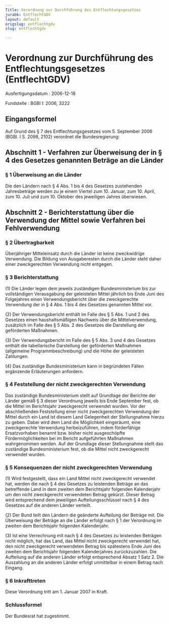 ```yaml
---
Title: Verordnung zur Durchführung des Entflechtungsgesetzes
jurabk: EntflechtGDV
layout: default
origslug: entflechtgdv
slug: entflechtgdv

---
```


# Verordnung zur Durchführung des Entflechtungsgesetzes (EntflechtGDV)

Ausfertigungsdatum
:   2006-12-18

Fundstelle
:   BGBl I: 2006, 3222

## Eingangsformel

Auf Grund des § 7 des Entflechtungsgesetzes vom 5. September 2006
(BGBl. I S. 2098, 2102) verordnet die Bundesregierung:

## Abschnitt 1 - Verfahren zur Überweisung der in § 4 des Gesetzes genannten Beträge an die Länder

### § 1 Überweisung an die Länder

Die den Ländern nach § 4 Abs. 1 bis 4 des Gesetzes zustehenden
Jahresbeträge werden zu je einem Viertel zum 10. Januar, zum 10.
April, zum 10. Juli und zum 10. Oktober des jeweiligen Jahres
überwiesen.

## Abschnitt 2 - Berichterstattung über die Verwendung der Mittel sowie Verfahren bei Fehlverwendung

### § 2 Übertragbarkeit

Überjähriger Mitteleinsatz durch die Länder ist keine zweckwidrige
Verwendung. Die Bildung von Ausgaberesten durch die Länder steht daher
einer zweckgerechten Verwendung nicht entgegen.

### § 3 Berichterstattung

(1) Die Länder legen dem jeweils zuständigen Bundesministerium bis zur
vollständigen Verausgabung der geleisteten Mittel jährlich bis Ende
Juni des Folgejahres einen Verwendungsbericht über die zweckgerechte
Verwendung der in § 4 Abs. 1 bis 4 des Gesetzes genannten Mittel vor.

(2) Der Verwendungsbericht enthält im Falle des § 5 Abs. 1 und 2 des
Gesetzes einen haushaltsmäßigen Nachweis über die Mittelverwendung,
zusätzlich im Falle des § 5 Abs. 2 des Gesetzes die Darstellung der
geförderten Maßnahmen.

(3) Der Verwendungsbericht im Falle des § 5 Abs. 3 und 4 des Gesetzes
enthält die tabellarische Darstellung der geförderten Maßnahmen
(allgemeine Programmbeschreibung) und die Höhe der geleisteten
Zahlungen.

(4) Das zuständige Bundesministerium kann in begründeten Fällen
ergänzende Erläuterungen anfordern.

### § 4 Feststellung der nicht zweckgerechten Verwendung

Das zuständige Bundesministerium stellt auf Grundlage der Berichte der
Länder gemäß § 3 dieser Verordnung jeweils bis Ende September fest, ob
die Mittel im Berichtsjahr zweckgerecht verwendet wurden. Vor der
abschließenden Feststellung einer nicht zweckgerechten Verwendung der
Mittel durch ein Land ist diesem Land Gelegenheit der Stellungnahme
hierzu zu geben. Dabei wird dem Land die Möglichkeit eingeräumt, eine
zweckgerechte Verwendung herbeizuführen, indem förderfähige
Ersatzvorhaben benannt bzw. bisher nicht ausgeschöpfte
Fördermöglichkeiten bei im Bericht aufgeführten Maßnahmen wahrgenommen
werden. Auf der Grundlage dieser Stellungnahme stellt das zuständige
Bundesministerium fest, ob die Mittel nicht zweckgerecht verwendet
wurden.

### § 5 Konsequenzen der nicht zweckgerechten Verwendung

(1) Wird festgestellt, dass ein Land Mittel nicht zweckgerecht
verwendet hat, werden die nach § 4 des Gesetzes zu leistenden Beträge
an das betreffende Land in dem zweiten dem Berichtsjahr folgenden
Kalenderjahr um den nicht zweckgerecht verwendeten Betrag gekürzt.
Dieser Betrag wird entsprechend dem jeweiligen Aufteilungsschlüssel
nach § 4 des Gesetzes auf die anderen Länder verteilt.

(2) Der Bund teilt den Ländern die geänderte Aufteilung der Beträge
mit. Die Überweisung der Beträge an die Länder erfolgt nach § 1 der
Verordnung im zweiten dem Berichtsjahr folgenden Kalenderjahr.

(3) Ist eine Verrechnung mit nach § 4 des Gesetzes zu leistenden
Beträgen nicht möglich, hat das Land, das Mittel nicht zweckgerecht
verwendet hat, den nicht zweckgerecht verwendeten Betrag bis
spätestens Ende Juni des zweiten dem Berichtsjahr folgenden
Kalenderjahres zurückzuzahlen. Die Aufteilung auf die anderen Länder
erfolgt entsprechend Absatz 1 Satz 2. Die Auszahlung an die anderen
Länder erfolgt unmittelbar in einem Betrag nach Eingang.

### § 6 Inkrafttreten

Diese Verordnung tritt am 1. Januar 2007 in Kraft.

### Schlussformel

Der Bundesrat hat zugestimmt.

